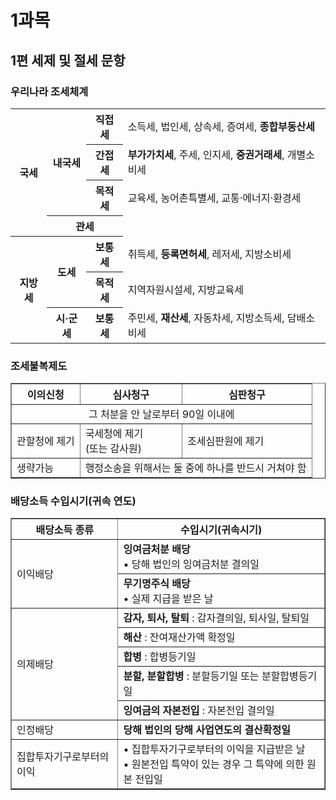 # 1과목

## 1편 세제 및 절세 문항

### 우리나라 조세체계

<table>
  <tr>
    <th rowspan="4">국세</th>
    <th rowspan="3">내국세</th>
    <th>직접세</th>
    <td>소득세, 법인세, 상속세, 증여세, <b>종합부동산세</b></td>
  </tr>
  <tr>
    <th>간접세</th>
    <td><b>부가가치세</b>, 주세, 인지세, <b>중권거래세</b>, 개별소비세</td>
  </tr>
  <tr>
    <th>목적세</th>
    <td>교육세, 농어촌특별세, 교통·에너지·환경세</td>
  </tr>
  <tr>
    <th colspan="2">관세</th>
    <td></td>
  </tr>
  <tr>
    <th rowspan="3">지방세</th>
    <th rowspan="2">도세</th>
    <th>보통세</th>
    <td>취득세, <b>등록면허세</b>, 레저세, 지방소비세</td>
  </tr>
  <tr>
    <th>목적세</th>
    <td>지역자원시설세, 지방교육세</td>
  </tr>
  <tr>
    <th>시·군세</th>
    <th>보통세</th>
    <td>주민세, <b>재산세</b>, 자동차세, 지방소득세, 담배소비세</td>
  </tr>
</table>

### 조세불복제도

<table border="1" cellspacing="0" cellpadding="8">
  <tr>
    <th>이의신청</th>
    <th>심사청구</th>
    <th>심판청구</th>
  </tr>
  <tr>
    <td colspan="3" align="center">그 처분을 안 날로부터 90일 이내에</td>
  </tr>
  <tr>
    <td>관할청에 제기</td>
    <td>국세청에 제기<br>(또는 감사원)</td>
    <td>조세심판원에 제기</td>
  </tr>
  <tr>
    <td>생략가능</td>
    <td colspan="2">행정소송을 위해서는 둘 중에 하나를 반드시 거쳐야 함</td>
  </tr>
</table>

### 배당소득 수입시기(귀속 연도)

<table border="1" cellspacing="0" cellpadding="8">
  <tr>
    <th>배당소득 종류</th>
    <th>수입시기(귀속시기)</th>
  </tr>
  <tr>
    <td rowspan="2">이익배당</td>
    <td>
      <b>잉여금처분 배당</b><br>
      &bull; 당해 법인의 잉여금처분 결의일
    </td>
  </tr>
  <tr>
    <td>
      <b>무기명주식 배당</b><br>
      &bull; 실제 지급을 받은 날
    </td>
  </tr>
  <tr>
    <td rowspan="5">의제배당</td>
    <td><b>감자, 퇴사, 탈퇴</b> : 감자결의일, 퇴사일, 탈퇴일</td>
  </tr>
  <tr>
    <td><b>해산</b> : 잔여재산가액 확정일</td>
  </tr>
  <tr>
    <td><b>합병</b> : 합병등기일</td>
  </tr>
  <tr>
    <td><b>분할, 분할합병</b> : 분할등기일 또는 분할합병등기일</td>
  </tr>
  <tr>
    <td><b>잉여금의 자본전입</b> : 자본전입 결의일</td>
  </tr>
  <tr>
    <td>인정배당</td>
    <td><b>당해 법인의 당해 사업연도의 결산확정일</b></td>
  </tr>
  <tr>
    <td>집합투자기구로부터의 이익</td>
    <td>
      &bull; 집합투자기구로부터의 이익을 지급받은 날<br>
      &bull; 원본전입 특약이 있는 경우 그 특약에 의한 원본 전입일
    </td>
  </tr>
</table>
